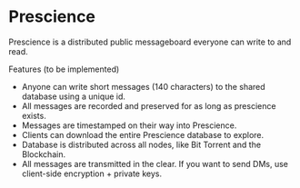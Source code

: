 Prescience
==========

Prescience is a distributed public messageboard everyone can write to and read. 

Features (to be implemented)

- Anyone can write short messages (140 characters) to the shared database using a unique id. 
- All messages are recorded and preserved for as long as prescience exists.
- Messages are timestamped on their way into Prescience.
- Clients can download the entire Prescience database to explore. 
- Database is distributed across all nodes, like Bit Torrent and the Blockchain.
- All messages are transmitted in the clear. If you want to send DMs, use client-side encryption + private keys.


